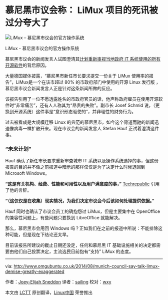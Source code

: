 慕尼黑市议会称： LiMux 项目的死讯被过分夸大了
================================================================================
![LiMux – 慕尼黑市议会的官方操作系统](http://www.omgubuntu.co.uk/wp-content/uploads/2014/07/limux-4-kde-desktop.jpg)

LiMux - 慕尼黑市议会的官方操作系统

慕尼黑市议会的新闻发言人试图澄清其[计划重新审视当地政府 IT 系统使用的所有开源软件][1]的背后原因。

大量德国媒体披露，“慕尼黑市新任市长要求提交一份关于 LiMux 使用率的报告”，LiMux是一个在该市超过 80% 的市政府部门中使用的开源 Linux 发行版 ，慕尼黑市议会新闻发言人正是针对这条新闻所做的反应。

该报告引用了一位不愿透露姓名的市政府官员的话，他声称政府雇员在使用开源软件时“非常痛苦”，还有人人称其为“昂贵的失败”。副市长 Josef Schmid 说，（更换到开源系统）这件事是“意识形态驱使的”，并非理性的财务行为。

过去被看成是大规模迁移 Linux 的典范的慕尼黑市，如今这个背道而驰的新闻迅速像病毒一样扩散开来。现在市议会的新闻发言人 Stefan Hauf 正试着澄清这件事。

### “未来计划” ###

Hauf 确认了新任市长要求重新审查城市 IT 系统以及操作系统选择的事，但这份报告的目的并不像之前报道中暗示的那样仅仅是为了决定什么时候退回到 Microsoft Windows。

**“这是有关机构、经费、性能和可用性以及用户满意度的事，”** [Techrepublic][2] 引用了他的言辞。

**“（这仅仅是在收集）现实情况，为我们决定市议会今后该如何处理提供依据。”**

Hauf 同时也确认了市议会员工的确抱怨过 LiMux，但是主要集中在 OpenOffice 的兼容性问题上，有些问题只要换到 LibreOffice 就能解决。

那么，慕尼黑市会用回 Windows 吗？正如我们在之前的报道中所说：不能排除这种可能，但是现在下结论还太早。

目前该报告所建议的截止日期还没定，任何和慕尼黑 IT 基础设施相关的决定都需要由他们自己投票决定，主流选民目前抱有“支持” LiMux 的态度。

--------------------------------------------------------------------------------

via: http://www.omgubuntu.co.uk/2014/08/munich-council-say-talk-limux-demise-greatly-exaggerated

作者：[Joey-Elijah Sneddon][a]
译者：[sailing](https://github.com/sailing)
校对：[wxy](https://github.com/wxy)

本文由 [LCTT](https://github.com/LCTT/TranslateProject) 原创翻译，[Linux中国](http://linux.cn/) 荣誉推出

[a]:https://plus.google.com/117485690627814051450/?rel=author
[1]:http://www.omgubuntu.co.uk/2014/08/munich-city-linux-switching-back-windows
[2]:http://www.techrepublic.com/article/no-munich-isnt-about-to-ditch-free-software-and-move-back-to-windows/
